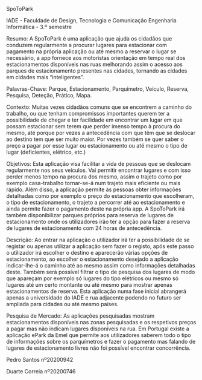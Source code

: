 SpoToPark

IADE - Faculdade de Design, Tecnologia e Comunicação
Engenharia Informática - 3.º semestre

Resumo: 
A SpoToPark é uma aplicação que ajuda os cidadãos que conduzem regularmente a procurar lugares para estacionar com pagamento na própria aplicação ou até mesmo a reservar o lugar se necessário, a app fornece aos motoristas orientação em tempo real dos estacionamentos disponíveis nas ruas melhorando assim o acesso aos parques de estacionamento presentes nas cidades, tornando as cidades em cidades mais “inteligentes”. 

Palavras-Chave: Parque, Estacionamento, Parquímetro, Veículo, Reserva, Pesquisa, Deteção, Prático, Mapa.  

Contexto: 
Muitas vezes cidadãos comuns que se encontrem a caminho do trabalho, ou que tenham compromissos importantes querem ter a possibilidade de chegar e ter facilidade em encontrar um lugar em que possam estacionar sem terem que perder imenso tempo à procura do mesmo, até porque por vezes a antecedência com que têm que se deslocar ao destino tem que ser muito maior. Por vezes também se quer saber o preço a pagar por esse lugar ou estacionamento ou até mesmo o tipo de lugar (deficientes, elétrico, etc.) 

Objetivos: 
Esta aplicação visa facilitar a vida de pessoas que se deslocam regularmente nos seus veículos. Vai permitir encontrar lugares e com isso perder menos tempo na procura dos mesmo, assim o trajeto como por exemplo casa-trabalho tornar-se-á num trajeto mais eficiente ou mais rápido. Além disso, a aplicação permite às pessoas obter informações detalhadas como por exemplo o preço do estacionamento que escolheram, o tipo de estacionamento, o trajeto a percorrer até ao estacionamento e ainda permite fazer o pagamento deste na própria app.  A SpoToPark irá também disponibilizar parques próprios para reserva de lugares de estacionamento onde os utilizadores irão ter a opção para fazer a reserva de lugares de estacionamento com 24 horas de antecedência. 

Descrição: 
Ao entrar na aplicação o utilizador irá ter a possibilidade de se registar ou apenas utilizar a aplicação sem fazer o registo, após este passo o utilizador irá escolher o destino e aparecerão várias opções de estacionamento, ao escolher o estacionamento desejado a aplicação indicar-lhe-á o caminho até ao mesmo assim como informações detalhadas deste. Também será possível filtrar o tipo de pesquisa dos lugares de modo que apareçam por exemplo só lugares do tipo elétricos ou mesmo só lugares até um certo montante ou até mesmo para mostrar apenas estacionamentos de reserva. 
Esta aplicação numa fase inicial abrangerá apenas a universidade do IADE e rua adjacente podendo no futuro ser ampliada para cidades ou até mesmo países. 

Pesquisa de Mercado: 
As aplicações pesquisadas mostram estacionamentos disponíveis nas zonas pesquisadas e os respetivos preços a pagar mas não indicam lugares disponíveis na rua. 
Em Portugal existe a aplicação ePark da Emel que permite aos utilizadores saberem todo o tipo de informações sobre os parquímetros e fazer o pagamento mas falando de lugares de estacionamento livres não foi possível encontrar concorrência. 

Pedro Santos nº20200942

Duarte Correia nº20200746
